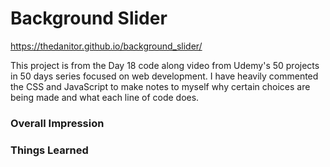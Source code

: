 # Background Slider

https://thedanitor.github.io/background_slider/

This project is from the Day 18 code along video from Udemy's 50 projects in 50 days series focused on web development. I have heavily commented the CSS and JavaScript to make notes to myself why certain choices are being made and what each line of code does.

### Overall Impression



### Things Learned

